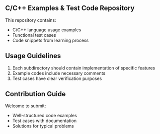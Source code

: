 ## C/C++ Examples & Test Code Repository

This repository contains:
- C/C++ language usage examples
- Functional test cases
- Code snippets from learning process

## Usage Guidelines
1. Each subdirectory should contain implementation of specific features
2. Example codes include necessary comments
3. Test cases have clear verification purposes

## Contribution Guide
Welcome to submit:
- Well-structured code examples
- Test cases with documentation
- Solutions for typical problems
